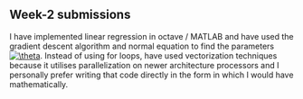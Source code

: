 ## Week-2 submissions
I have implemented linear regression in octave / MATLAB and have used the gradient descent algorithm and normal equation to find the parameters <a href="https://www.codecogs.com/eqnedit.php?latex=\theta" target="_blank"><img src="https://latex.codecogs.com/svg.latex?\theta" title="\theta" /></a>.
Instead of using for loops, have used vectorization techniques because it utilises parallelization on newer architecture processors and I personally prefer writing that code
directly in the form in which I would have mathematically.
